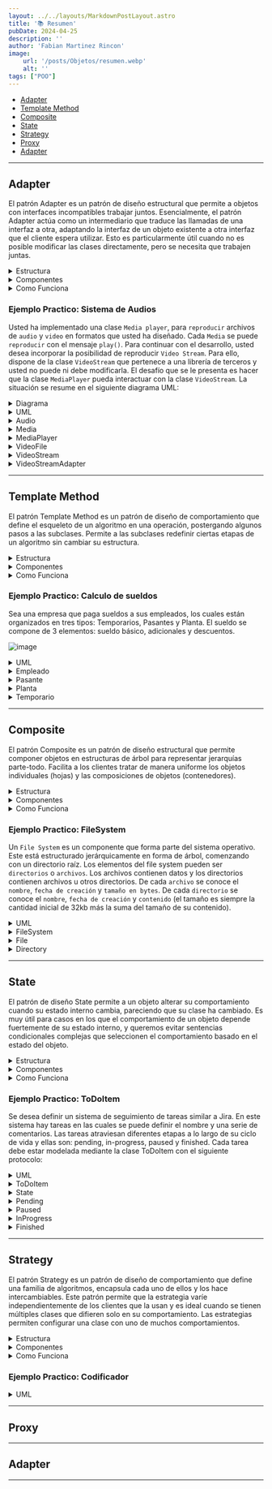 ```yaml
---
layout: ../../layouts/MarkdownPostLayout.astro
title: '📚 Resumen'
pubDate: 2024-04-25
description: ''
author: 'Fabian Martinez Rincon'
image:
    url: '/posts/Objetos/resumen.webp'
    alt: ''
tags: ["POO"]
---
```


- [Adapter](#adapter)
- [Template Method](#template-method)
- [Composite](#composite)
- [State](#state)
- [Strategy](#strategy)
- [Proxy](#proxy)
- [Adapter](#adapter)

---

## Adapter

El patrón Adapter es un patrón de diseño estructural que permite a objetos con interfaces incompatibles trabajar juntos. Esencialmente, el patrón Adapter actúa como un intermediario que traduce las llamadas de una interfaz a otra, adaptando la interfaz de un objeto existente a otra interfaz que el cliente espera utilizar. Esto es particularmente útil cuando no es posible modificar las clases directamente, pero se necesita que trabajen juntas.

<details><summary>Estructura</summary>

![image](https://github.com/Fabian-Martinez-Rincon/Rincon-De-Fabo/assets/55964635/7e5f0109-93bb-48da-a8c2-232d8f279c56)

</details>

<details><summary>Componentes</summary>

1. **Client (Cliente)**: Es la clase que interactúa con la interfaz `Target`. Esta clase necesita una operación específica y espera poder llamarla a través de una interfaz conocida (`Request()`).

2. **Target (Objetivo)**: Es la interfaz que define el dominio de métodos que el `Client` utiliza. En este caso, tiene un método `Request()` que el cliente llama para realizar alguna acción.

3. **Adapter (Adaptador)**: Es la clase que implementa la interfaz `Target` y traduce las llamadas del cliente a una interfaz comprensible para el `Adaptee`. En este caso, el método `Request()` es implementado por el `Adapter` de manera que pueda invocar el método `SpecificRequest()` del `Adaptee`.

4. **Adaptee (Adaptado)**: Es la clase que tiene una interfaz diferente (`SpecificRequest()`) que necesita ser adaptada. Esta clase realiza una función necesaria, pero su interfaz no es compatible con la que el cliente espera.

5. **Relaciones**:
    - **Client -> Target**: El cliente realiza llamadas al `Target`.
    - **Adapter -> Adaptee**: El adaptador conoce al adaptado y puede invocar sus métodos.
    - **Target <- Adapter**: El adaptador implementa la interfaz objetivo y traduce las llamadas de `Request()` a `SpecificRequest()`.
</details>

<details><summary>Como Funciona</summary>

Cuando el `Client` quiere hacer una llamada a `Request()`, realmente quiere que se ejecute la funcionalidad de `SpecificRequest()` que está en el `Adaptee`. Sin embargo, el cliente no puede hacer esto directamente porque las dos interfaces son incompatibles. Aquí es donde entra el `Adapter`:

1. El `Client` llama a `Request()` en el `Adapter`.
2. El `Adapter` recibe esta llamada y la "adapta" o traduce a una o más llamadas a `SpecificRequest()` del `Adaptee`.
3. El `Adaptee` no sabe que el `Adapter` está involucrado; simplemente ve que se llama a su método `SpecificRequest()` y responde como de costumbre.
4. El `Adapter` puede hacer cualquier trabajo adicional necesario para transformar los datos o el formato de llamada entre `Request()` y `SpecificRequest()`, si es necesario.
</details>



### Ejemplo Practico: Sistema de Audios

Usted ha implementado una clase `Media player`, para `reproducir` archivos de `audio` y `video` en formatos que usted ha diseñado. Cada `Media` se puede `reproducir` con el mensaje `play()`. Para continuar con el desarrollo, usted desea incorporar la posibilidad de reproducir `Video Stream`. Para ello, dispone de la clase `VideoStream` que pertenece a una librería de terceros y usted no puede ni debe modificarla. El desafío que se le presenta es hacer que la clase `MediaPlayer` pueda interactuar con la clase `VideoStream`. 
La situación se resume en el siguiente diagrama UML:

<details><summary>Diagrama</summary>

![image](https://github.com/Fabian-Martinez-Rincon/Fabian-Martinez-Rincon/assets/55964635/29e8bb02-4b80-4879-8835-97efffde2249)
</details>



<details><summary>UML</summary>

![image](/posts/Objetos/adapterExample.PNG)
</details>

<details><summary>Audio</summary>

```java
public class Audio extends Media {
	public String play() {
		return "Jaloner - Recopilación mejores rapeos 3.mp3";
	}
}
```
</details>

<details><summary>Media</summary>

```java
public abstract class Media {
	public abstract String play();
}
```
</details>

<details><summary>MediaPlayer</summary>

```java
public class MediaPlayer {
	private Media media;
	
	public MediaPlayer(Media media) {
		this.media = media;
	}
	
	public String playMedia() {
		return media.play();
	}
}
```
</details>

<details><summary>VideoFile</summary>

```java
public class VideoFile extends Media {
	public String play() {
		return "Acru - Román (Videoclip Oficial).mp4";
	}
}
```
</details>

<details><summary>VideoStream</summary>

```java
public class VideoStream {
	public String reproduce() {
		return "me roban en directo y pasa esto.stream";
	}
}
```
</details>

<details><summary>VideoStreamAdapter</summary>

```java
public class VideoStreamAdapter extends Media {
	private VideoStream adaptee;

	public String play() {
		return adaptee.reproduce();
	}
}
```
</details>

---

## Template Method


El patrón Template Method es un patrón de diseño de comportamiento que define el esqueleto de un algoritmo en una operación, postergando algunos pasos a las subclases. Permite a las subclases redefinir ciertas etapas de un algoritmo sin cambiar su estructura.

<details><summary>Estructura</summary>

![image](https://github.com/Fabian-Martinez-Rincon/Fabian-Martinez-Rincon/assets/55964635/a3e8c7d5-6e4a-4cac-8ae8-c165ea63a381)

</details>

<details><summary>Componentes</summary>

1. **AbstractClass**: Esta es una clase abstracta que define tres elementos:
   - **TemplateMethod()**: Es el método de plantilla que define el esqueleto de un algoritmo. En el contexto de este método, se llamará a las operaciones primitivas en un orden específico. Este método es crucial porque impone la estructura del algoritmo y será invocado por el cliente.
   - **PrimitiveOperation1() y PrimitiveOperation2()**: Son las operaciones primitivas que deben ser implementadas por las subclases concretas. Son "pasos" abstractos dentro del algoritmo definido por `TemplateMethod()`.

2. **ConcreteClass**: Esta es la clase concreta que hereda de `AbstractClass` y proporciona implementaciones específicas para las operaciones primitivas:
   - **PrimitiveOperation1() y PrimitiveOperation2()**: En `ConcreteClass`, estos métodos son sobrescritos para realizar tareas específicas que varían entre diferentes subclases.

3. **Relación de herencia**: La flecha de herencia indica que `ConcreteClass` es una subclase de `AbstractClass` y, por lo tanto, hereda o debe proporcionar implementaciones concretas de los métodos abstractos definidos en la clase abstracta.

</details>

<details><summary>Como Funciona</summary>

- El cliente llama al `TemplateMethod()` en la instancia de `ConcreteClass`.
- El `TemplateMethod()` ejecuta y coordina cuándo se deben realizar las operaciones primitivas.
- Las operaciones primitivas `PrimitiveOperation1()` y `PrimitiveOperation2()` son llamadas desde el `TemplateMethod()` en el orden definido por la lógica del algoritmo. Estas operaciones se ejecutan según las implementaciones específicas proporcionadas en `ConcreteClass`.
</details>

### Ejemplo Practico: Calculo de sueldos

Sea una empresa que paga sueldos a sus empleados, los cuales están organizados en tres tipos: Temporarios, Pasantes y Planta. El sueldo se compone de 3 elementos: sueldo básico, adicionales y descuentos. 

![image](https://github.com/Fabian-Martinez-Rincon/Fabian-Martinez-Rincon/assets/55964635/0d6fe056-3568-4d28-b23d-e50cfbf00617)

<details><summary>UML</summary>

![image](https://github.com/Fabian-Martinez-Rincon/Fabian-Martinez-Rincon/assets/55964635/8c94e215-6081-4ccd-bd29-d08b7d22935b)
</details>

<details><summary>Empleado</summary>

```java
public abstract class Empleado {
	private int cantidadHijos;
	private boolean estaCasado;
	
	public Empleado(int cantidadHijos, boolean estaCasado) {
		this.cantidadHijos = cantidadHijos;
		this.estaCasado = estaCasado;
	}
	
	public double calcularSueldo() {
		return this.getBasico() + this.getAdicional() - this.getDescuento();
	}
	
	public abstract double getBasico();
	public abstract double getAdicional();

    public double getDescuento(){ 
        return (this.getBasico() * 0.13) + (this.getAdicional() * 0.5); 
    }
}
```
</details>

<details><summary>Pasante</summary>

```java
public class Pasante extends Empleado {
	private int examenesRendidos;

	public Pasante(int examenesRendidos) {
		this.examenesRendidos = examenesRendidos;
	}

	public double getBasico() {
		return 20000;
	}

	public double getAdicional() {
		return this.examenesRendidos * 2000;
	}
}
```
</details>

<details><summary>Planta</summary>

```java
public class Planta extends Empleado{
	private int antiguedad;

	public Planta(int cantidadHijos, boolean casado, int antiguedad) {
		super(cantidadHijos, casado);
		this.antiguedad = antiguedad;
	}

	public double getBasico() {
		return 50000;
	}

	public double getAdicional() {
        double sueldo = 0;
        if (this.isCasado()){
            sueldo = 5000;
        }
        return sueldo + (this.getCantidadHijos() * 2000) + (this.antiguedad * 2000);
	}
}
```
</details>

<details><summary>Temporario</summary>

```java
public class Temporario extends Empleado{
	private int cantidadHoras;

	public Temporario(int cantidadHijos, boolean estaCasado, int cantidadHoras) {
		super(cantidadHijos, estaCasado);
		this.cantidadHoras = cantidadHoras;
	}

	public double getBasico() {
		return 20000 + this.cantidadHoras * 300 ;
	}

	public double getAdicional() {
        double sueldo = 0;
        if (this.isCasado()){
            sueldo = 5000;
        }
        return sueldo + (this.getCantidadHijos() * 2000);
	}
}
```
</details>

---

## Composite

El patrón Composite es un patrón de diseño estructural que permite componer objetos en estructuras de árbol para representar jerarquías parte-todo. Facilita a los clientes tratar de manera uniforme los objetos individuales (hojas) y las composiciones de objetos (contenedores).

<details><summary>Estructura</summary>

![image](https://github.com/Fabian-Martinez-Rincon/Fabian-Martinez-Rincon/assets/55964635/7dfe597b-2c58-45c7-9493-3bc218f9181d)

</details>

<details><summary>Componentes</summary>

1. **Component**: Es una interfaz o clase abstracta que declara la interfaz común para objetos en la composición. Incluye métodos para manipular y acceder a los hijos, así como para realizar operaciones (`Operation()`). Esta interfaz es esencial para tratar los objetos `Leaf` y `Composite` de la misma manera.

2. **Leaf**: Representa objetos finales en la composición que no tienen hijos. Realiza las operaciones definidas por `Component`. La clase `Leaf` implementa los comportamientos para los objetos primitivos de la composición.

3. **Composite**: Es una clase que almacena componentes hijos (`Leaf` u otros `Composite`). Implementa los métodos de `Component` relacionados con los hijos y, al realizar una operación (`Operation()`), típicamente recorre sus elementos hijos y les invoca dicha operación, acumulando o realizando una acción colectiva.

4. **Client**: Es una clase que manipula objetos a través de la interfaz de `Component`. Gracias a esta interfaz común, el `Client` puede trabajar de manera uniforme con hojas individuales o con grupos de objetos (compuestos).

</details>

<details><summary>Como Funciona</summary>

- El `Client` hace una llamada a `Operation()` en un `Component` (puede ser tanto un `Leaf` como un `Composite`).
- Si el `Component` es un `Leaf`, simplemente realiza la operación.
- Si el `Component` es un `Composite`, puede realizar alguna operación propia y luego propagar la llamada a `Operation()` a sus hijos, iterando sobre ellos a través de una operación como `for (Component g : children) { g.Operation(); }`.

</details>

### Ejemplo Practico: FileSystem

Un `File System` es un componente que forma parte del sistema operativo. Este está estructurado jerárquicamente en forma de árbol, comenzando con un directorio raíz.
Los elementos del file system pueden ser `directorios` o `archivos`. Los archivos contienen datos y los directorios contienen archivos u otros directorios. De cada `archivo` se conoce el `nombre`, `fecha de creación` y `tamaño en bytes`. De cada `directorio` se conoce el `nombre`, `fecha de creación` y `contenido` (el tamaño es siempre la cantidad inicial de 32kb más la suma del tamaño de su contenido).

<details><summary>UML</summary>

![image](https://github.com/Fabian-Martinez-Rincon/Fabian-Martinez-Rincon/assets/55964635/ccd24973-2d85-4d0a-91f6-0599d2e1ac95)

</details>

<details><summary>FileSystem</summary>

```java
public abstract class FileSystem{
	private String nombre;
	private LocalDate fecha;
	
	public FileSystem(String nombre, LocalDate fecha) {
		this.nombre = nombre;
		this.fecha = fecha;
	}
	
	public String getNombre() {return this.nombre;}
	public LocalDate getFecha() {return this.fecha;}
	
	public abstract int tamanoTotalOcupado();
    public abstract Archivo archivoMasGrande();
    public abstract Archivo archivoMasNuevo();
}
```
</details>

<details><summary>File</summary>

```java
public class File extends FileSystem{
	private int tamanio;
	
	public File(String nombre, LocalDate fecha, int tamanio) {
		super(nombre, fecha);
		this.tamanio = tamanio;
	}
	
	public File archivoMasGrande() {return this;}

	public File archivoMasNuevo() { return this;}

	public int tamanoTotalOcupado() { return this.tamano;}
}
```
</details>

<details><summary>Directory</summary>

```java
public class Directorio extends FileSystem {
	private List<FileSystem> files;

	public Directorio(String nombre, LocalDate fecha) {
		super(nombre, fecha);
		this.files = new ArrayList<>();
	}
	
	public void agregar(FileSystem archivo) {this.files.add(archivo);}
	
	public File tamanoTotalOcupado() {
		return (this.files.stream()
				.mapToInt(file -> file.tamanoTotalOcupado())
				.sum()
		) + 32;
	}
	
    public File archivoMasGrande() {
    	return this.files.stream()
				.map(file -> file.archivoMasGrande())
				.max((a1,a2) -> Integer.compare(
					a1.tamanoTotalOcupado(),
					a2.tamanoTotalOcupado()
				)).orElse(null);	
    }
    
    public File archivoMasNuevo() {
		return this.files.stream()
				.map(file -> file.archivoMasNuevo())
				.max((a1,a2) -> a1.getFecha()
				.compareTo(a2.getFecha()))
				.orElse(null);
    }
}
```
</details>

---

## State

El patrón de diseño State permite a un objeto alterar su comportamiento cuando su estado interno cambia, pareciendo que su clase ha cambiado. Es muy útil para casos en los que el comportamiento de un objeto depende fuertemente de su estado interno, y queremos evitar sentencias condicionales complejas que seleccionen el comportamiento basado en el estado del objeto.

<details><summary>Estructura</summary>

![image](https://github.com/Fabian-Martinez-Rincon/Fabian-Martinez-Rincon/assets/55964635/f6296652-d325-4932-976b-851239c0ff87)
</details>

<details><summary>Componentes</summary>

1. **Context (Contexto)**: 
   - Es la clase que tiene un estado interno que puede variar a lo largo de su vida. En el diagrama, `Context` tiene un método `Request()`, que es probablemente la forma en que el cliente interactúa con el estado. Internamente, este método delegará la petición al estado actual.

2. **State (Estado)**:
   - Es una interfaz o clase abstracta que define un método `Handle()`. Este método es utilizado por el `Context` para delegar operaciones basadas en su estado interno.

3. **ConcreteStateA / ConcreteStateB**:
   - Son clases concretas que implementan la interfaz `State`. Cada una representa un estado específico del `Context`. Al cambiar el objeto `State` en el `Context` a diferentes subclases de `State`, cambias el comportamiento del `Context` cuando se llama a `Request()`.

4. **Transiciones**:
   - El estado del `Context` se cambia mediante la asignación de una nueva instancia de `ConcreteState` al atributo `state` del `Context`. Cuando se invoca `Request()`, la llamada se delega a `state->Handle()`, lo que resulta en comportamientos diferentes dependiendo del objeto `ConcreteState` actual asignado en `state`.
</details>

<details><summary>Como Funciona</summary>

- El `Client` hace una llamada a `Request()` en un objeto `Context`.
- El objeto `Context` delega la llamada a `Handle()` en su atributo `state`, que es del tipo `State`.
- Dependiendo de la implementación concreta de `State` (ya sea `ConcreteStateA` o `ConcreteStateB`), el comportamiento de la llamada a `Request()` puede variar significativamente.
- Cuando es necesario cambiar el comportamiento del `Context`, su atributo `state` se asigna a una instancia diferente de una clase que implementa la interfaz `State`.
</details>

### Ejemplo Practico: ToDoItem

Se desea definir un sistema de seguimiento de tareas similar a Jira. 
En este sistema hay tareas en las cuales se puede definir el nombre y una serie de comentarios. Las tareas atraviesan diferentes etapas a lo largo de su ciclo de vida y ellas son: pending, in-progress, paused y finished. Cada tarea debe estar modelada mediante la clase ToDoItem con el siguiente protocolo: 

<details><summary>UML</summary>

![image](https://github.com/Fabian-Martinez-Rincon/Fabian-Martinez-Rincon/assets/55964635/9c6ce682-1229-43fd-88e4-efb642ac5b23)

</details>

<details><summary>ToDoItem</summary>

```java
public class ToDoItem {
	private String name;
	private State state;
	private List<String> comentarios;
	private LocalDateTime fechaInicio;
	private LocalDateTime fechaFin;

	public ToDoItem(String name) {
		this.name = name;
		this.comentarios = new ArrayList<>();
		this.setState(new Pending(this));
	}
	
	public void start() { this.state.start();}

	public void togglePause() {this.state.togglePause();}

	public void finish() {this.state.finish();}

	 public Duration workedTime() { return this.state.workedTime();}

	public void addComment(String comment) {this.state.addComment(comment);}
}
```
</details>

<details><summary>State</summary>

```java
public abstract class State {
	private ToDoItem task;
	
	public State (ToDoItem task) {
		this.task = task;
	}

	public abstract void start();
	public abstract void togglePause();
	public abstract void finish();

	public Duration workedTime() {
		return Duration.between(this.task.getStart(),this.task.getEnd());
	}
	
	public void addComment(String comment) {
		this.task.getCommentaries().add(comment);
	}
}
```
</details>



<details><summary>Pending</summary>

```java
public class Pending extends State{
	public Pending(ToDoItem task) {
		super(task);
	}

	public void start() {
		this.getTask().setState(new InProgress(this.getTask()));
		this.getTask().setStart(LocalDateTime.now());
	}

	public void togglePause() {
		throw new RuntimeException("ERROR: you can't pause (or unpause) in pending state");
	}

	public void finish() {}

	public Duration workedTime() {
		throw new RuntimeException("ERROR: the task never started");
	}
}
```
</details>

<details><summary>Paused</summary>

```java
public class Paused extends State{
	public Paused(ToDoItem task) {
		super(task);
	}

	public void start() {}

	public void togglePause() {
		this.getTask().setState(new InProgress(this.getTask()));
		
	}

	public void finish() {
		this.getTask().setState(new Finished(this.getTask()));
		this.getTask().setEnd(LocalDateTime.now());
	}
}
```
</details>

<details><summary>InProgress</summary>

```java
public class InProgress extends State{
	public InProgress(ToDoItem task) {
		super(task);
	}

	public void start() {}

	public void togglePause() {
		this.getTask().setState(new Paused(this.getTask()));
	}

	public void finish() {
		this.getTask().setState(new Finished(this.getTask()));
		this.getTask().setEnd(LocalDateTime.now());
	}
}
```
</details>

<details><summary>Finished</summary>

```java
public class Finished extends State{
	public Finished(ToDoItem task) {
		super(task);
	}

	public void start() {}

	public void togglePause() {
		throw new RuntimeException("ERROR: you can't pause (or unpause) in finished state");
	}

	public void finish() {}
	public void addComment(String comment) {}
}
```
</details>

---

## Strategy

El patrón Strategy es un patrón de diseño de comportamiento que define una familia de algoritmos, encapsula cada uno de ellos y los hace intercambiables. Este patrón permite que la estrategia varíe independientemente de los clientes que la usan y es ideal cuando se tienen múltiples clases que difieren solo en su comportamiento. Las estrategias permiten configurar una clase con uno de muchos comportamientos.

<details><summary>Estructura</summary>

![image](https://github.com/Fabian-Martinez-Rincon/Fabian-Martinez-Rincon/assets/55964635/467fbd17-a864-4177-80b8-73ba31d52951)

</details>

<details><summary>Componentes</summary>

1. **Context (Contexto)**: 
   - Es la clase que contiene una referencia a una estrategia `Strategy`. Tiene un método `ContextInterface()`, que se supone es la forma en que el cliente interactúa con la estrategia. Este método es probablemente lo que inicia el algoritmo dentro de la `Strategy`.

2. **Strategy (Estrategia)**: 
   - Es una interfaz o clase abstracta que define una operación común para todas las estrategias concretas, en este caso, `AlgorithmInterface()`. Es la interfaz común que todas las estrategias implementarán.

3. **ConcreteStrategyA, ConcreteStrategyB, ConcreteStrategyC**:
   - Son las implementaciones concretas de la interfaz `Strategy`. Cada una de estas clases implementa el método `AlgorithmInterface()` para realizar un comportamiento específico o un algoritmo.

</details>

<details><summary>Como Funciona</summary>

- El `Context` mantiene una referencia a la `Strategy` y delega el trabajo a esta interfaz `Strategy` cuando necesita ejecutar el algoritmo.
- Dependiendo de la `ConcreteStrategy` que actualmente esté referenciada en el `Context`, la llamada a `ContextInterface()` dará lugar a diferentes comportamientos.
- El `Context` puede cambiar la `Strategy` en cualquier momento, lo que le permite cambiar dinámicamente el comportamiento del algoritmo que está utilizando.

</details>

### Ejemplo Practico: Codificador



<details><summary>UML</summary>

![image](https://github.com/Fabian-Martinez-Rincon/Fabian-Martinez-Rincon/assets/55964635/25bb268c-db88-48ee-ac1a-0b203dfa0ae6)
</details>

---

## Proxy

---

## Adapter

---

